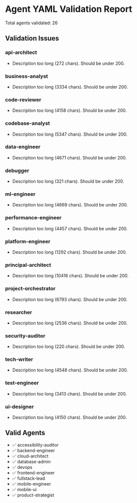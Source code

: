 # Agent YAML Validation Report

Total agents validated: 26

## Validation Issues

### api-architect
- Description too long (272 chars). Should be under 200.

### business-analyst
- Description too long (3334 chars). Should be under 200.

### code-reviewer
- Description too long (4158 chars). Should be under 200.

### codebase-analyst
- Description too long (5347 chars). Should be under 200.

### data-engineer
- Description too long (4671 chars). Should be under 200.

### debugger
- Description too long (321 chars). Should be under 200.

### ml-engineer
- Description too long (4669 chars). Should be under 200.

### performance-engineer
- Description too long (4457 chars). Should be under 200.

### platform-engineer
- Description too long (1292 chars). Should be under 200.

### principal-architect
- Description too long (10416 chars). Should be under 200.

### project-orchestrator
- Description too long (6793 chars). Should be under 200.

### researcher
- Description too long (2536 chars). Should be under 200.

### security-auditor
- Description too long (220 chars). Should be under 200.

### tech-writer
- Description too long (4548 chars). Should be under 200.

### test-engineer
- Description too long (3413 chars). Should be under 200.

### ui-designer
- Description too long (4150 chars). Should be under 200.

## Valid Agents

- ✅ accessibility-auditor
- ✅ backend-engineer
- ✅ cloud-architect
- ✅ database-admin
- ✅ devops
- ✅ frontend-engineer
- ✅ fullstack-lead
- ✅ mobile-engineer
- ✅ mobile-ui
- ✅ product-strategist
